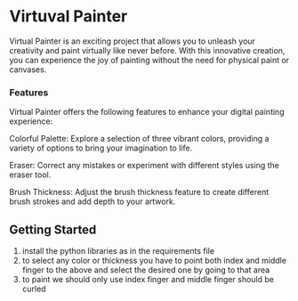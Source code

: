 # Virtuval Painter
Virtual Painter is an exciting project that allows you to unleash your creativity and paint virtually like never before. With this innovative creation, you can experience the joy of painting without the need for physical paint or canvases.

### Features
Virtual Painter offers the following features to enhance your digital painting experience:

Colorful Palette: Explore a selection of three vibrant colors, providing a variety of options to bring your imagination to life.

Eraser: Correct any mistakes or experiment with different styles using the eraser tool.

Brush Thickness: Adjust the brush thickness feature to create different brush strokes and add depth to your artwork.

## Getting Started
1. install the python libraries as in the requirements file 
2. to select any color or thickness you have to point both index and middle finger to the above and select the desired one by going to that area
3. to paint we should only use index finger and middle finger should be curled 
